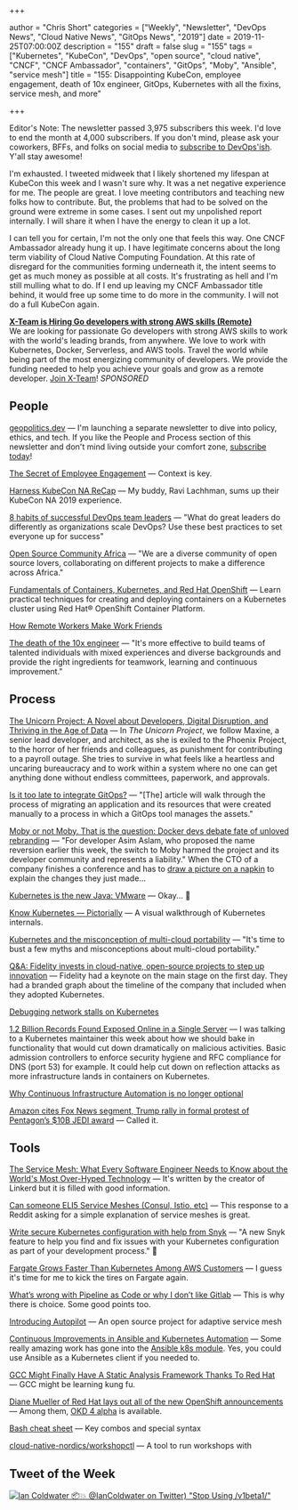 +++

author = "Chris Short"
categories = ["Weekly", "Newsletter", "DevOps News", "Cloud Native News", "GitOps News", "2019"]
date = 2019-11-25T07:00:00Z
description = "155"
draft = false
slug = "155"
tags = ["Kubernetes", "KubeCon", "DevOps", "open source", "cloud native", "CNCF", "CNCF Ambassador", "containers", "GitOps", "Moby", "Ansible", "service mesh"]
title = "155: Disappointing KubeCon, employee engagement, death of 10x engineer, GitOps, Kubernetes with all the fixins, service mesh, and more"

+++

Editor's Note: The newsletter passed 3,975 subscribers this week. I'd love to end the month at 4,000 subscribers. If you don't mind, please ask your coworkers, BFFs, and folks on social media to [subscribe to DevOps'ish](https://devopsish.com/subscribe/). Y'all stay awesome!

I'm exhausted. I tweeted midweek that I likely shortened my lifespan at KubeCon this week and I wasn't sure why. It was a net negative experience for me. The people are great. I love meeting contributors and teaching new folks how to contribute. But, the problems that had to be solved on the ground were extreme in some cases. I sent out my unpolished report internally. I will share it when I have the energy to clean it up a lot.

I can tell you for certain, I'm not the only one that feels this way. One CNCF Ambassador already hung it up. I have legitimate concerns about the long term viability of Cloud Native Computing Foundation. At this rate of disregard for the communities forming underneath it, the intent seems to get as much money as possible at all costs. It's frustrating as hell and I'm still mulling what to do. If I end up leaving my CNCF Ambassador title behind, it would free up some time to do more in the community. I will not do a full KubeCon again.

[**X-Team is Hiring Go developers with strong AWS skills (Remote)**](https://x-team.com/remote-go-developer-jobs/?utm_source=devopsish&utm_medium=email-ad)  
We are looking for passionate Go developers with strong AWS skills to work with the world's leading brands, from anywhere. We love to work with Kubernetes, Docker, Serverless, and AWS tools. Travel the world while being part of the most energizing community of developers. We provide the funding needed to help you achieve your goals and grow as a remote developer. [Join X-Team](https://x-team.com/remote-go-developer-jobs/?utm_source=devopsish&utm_medium=email-ad)! *SPONSORED*

## People

[geopolitics.dev](https://geopolitics.dev/) — I'm launching a separate newsletter to dive into policy, ethics, and tech. If you like the People and Process section of this newsletter and don't mind living outside your comfort zone, [subscribe today](https://geopolitics.dev/subscribe/)!

[The Secret of Employee Engagement](https://www.sametab.com/blog/employee-engagement) — Context is key.

[Harness KubeCon NA ReCap](https://harness.io/2019/11/kubecon-na-recap-cloud-native-mainstream/) — My buddy, Ravi Lachhman, sums up their KubeCon NA 2019 experience.

[8 habits of successful DevOps team leaders](https://enterprisersproject.com/article/2019/11/devops-habits-successful-leaders) — "What do great leaders do differently as organizations scale DevOps? Use these best practices to set everyone up for success"

[Open Source Community Africa](https://opencollective.com/osca) — "We are a diverse community of open source lovers, collaborating on different projects to make a difference across Africa."

[Fundamentals of Containers, Kubernetes, and Red Hat OpenShift](https://www.edx.org/course/fundamentals-of-containers-kubernetes-and-red-hat) — Learn practical techniques for creating and deploying containers on a Kubernetes cluster using Red Hat® OpenShift Container Platform.

[How Remote Workers Make Work Friends](https://hbr.org/2019/11/how-remote-workers-make-work-friends)

[The death of the 10x engineer](https://www.thoughtworks.com/radar/techniques?blipid=201911057) — "It's more effective to build teams of talented individuals with mixed experiences and diverse backgrounds and provide the right ingredients for teamwork, learning and continuous improvement."

## Process

[The Unicorn Project: A Novel about Developers, Digital Disruption, and Thriving in the Age of Data](https://amzn.to/2XqekFl) — In *The Unicorn Project*, we follow Maxine, a senior lead developer, and architect, as she is exiled to the Phoenix Project, to the horror of her friends and colleagues, as punishment for contributing to a payroll outage. She tries to survive in what feels like a heartless and uncaring bureaucracy and to work within a system where no one can get anything done without endless committees, paperwork, and approvals.

[Is it too late to integrate GitOps?](https://blog.openshift.com/is-it-too-late-to-integrate-gitops/) — "[The] article will walk through the process of migrating an application and its resources that were created manually to a process in which a GitOps tool manages the assets."

[Moby or not Moby. That is the question: Docker devs debate fate of unloved rebranding](https://www.theregister.co.uk/2019/11/22/moby_docker_naming/) — "For developer Asim Aslam, who proposed the name reversion earlier this week, the switch to Moby harmed the project and its developer community and represents a liability." When the CTO of a company finishes a conference and has to [draw a picture on a napkin](https://twitter.com/solomonstre/status/855918630915133440) to explain the changes they just made...

[Kubernetes is the new Java: VMware](https://www.zdnet.com/article/kubernetes-is-the-new-java-vmware/) — Okay... 🤔

[Know Kubernetes — Pictorially](https://medium.com/tarkalabs/know-kubernetes-pictorially-f6e6a0052dd0) — A visual walkthrough of Kubernetes internals.

[Kubernetes and the misconception of multi-cloud portability](https://diginomica.com/kubernetes-and-misconception-multi-cloud-portability) — "It's time to bust a few myths and misconceptions about multi-cloud portability."

[Q&A: Fidelity invests in cloud-native, open-source projects to step up innovation](https://siliconangle.com/2019/11/21/qa-fidelity-invests-cloud-native-open-source-projects-step-innovation-kubecon/) — Fidelity had a keynote on the main stage on the first day. They had a branded graph about the timeline of the company that included when they adopted Kubernetes.

[Debugging network stalls on Kubernetes](https://github.blog/2019-11-21-debugging-network-stalls-on-kubernetes/)

[1.2 Billion Records Found Exposed Online in a Single Server](https://www.wired.com/story/billion-records-exposed-online/) — I was talking to a Kubernetes maintainer this week about how we should bake in functionality that would cut down dramatically on malicious activities. Basic admission controllers to enforce security hygiene and RFC compliance for DNS (port 53) for example. It could help cut down on reflection attacks as more infrastructure lands in containers on Kubernetes.

[Why Continuous Infrastructure Automation is no longer optional](https://medium.com/@CloudSkiff/why-continuous-infrastructure-automation-is-no-longer-optional-8b3e6bc8847)

[Amazon cites Fox News segment, Trump rally in formal protest of Pentagon’s $10B JEDI award](https://www.geekwire.com/2019/amazon-cites-fox-news-segment-trump-rally-formal-protest-pentagons-jedi-award/) — Called it.

## Tools

[The Service Mesh: What Every Software Engineer Needs to Know about the World's Most Over-Hyped Technology](https://servicemesh.io/) — It's written by the creator of Linkerd but it is filled with good information.

[Can someone ELI5 Service Meshes (Consul, Istio, etc)](https://www.reddit.com/r/devops/comments/dy7ecv/can_someone_eli5_service_meshes_consul_istio_etc/f7zu1ga/) — This response to a Reddit asking for a simple explanation of service meshes is great.

[Write secure Kubernetes configuration with help from Snyk](https://snyk.io/blog/write-secure-kubernetes-configuration-with-help-from-snyk/) — "A new Snyk feature to help you find and fix issues with your Kubernetes configuration as part of your development process." 👀

[Fargate Grows Faster Than Kubernetes Among AWS Customers](https://thenewstack.io/fargate-grows-faster-than-kubernetes-among-aws-customers/) — I guess it's time for me to kick the tires on Fargate again.

[What’s wrong with Pipeline as Code or why I don’t like Gitlab](https://medium.com/@raxwunter/whats-wrong-with-pipeline-as-code-or-why-i-don-t-like-gitlab-ca70c39eb52b) — This is why there is choice. Some good points too.

[Introducing Autopilot](https://medium.com/solo-io/introducing-autopilot-an-open-source-project-for-adaptive-service-mesh-3195accc9670) — An open source project for adaptive service mesh

[Continuous Improvements in Ansible and Kubernetes Automation](https://www.ansible.com/blog/continuous-improvements-in-ansible-and-kubernetes-automation) — Some really amazing work has gone into the [Ansible k8s module](https://docs.ansible.com/ansible/latest/modules/k8s_module.html). Yes, you could use Ansible as a Kubernetes client if you needed to.

[GCC Might Finally Have A Static Analysis Framework Thanks To Red Hat](https://www.phoronix.com/scan.php?page=news_item&px=GCC-Static-Analysis-RH-Patches) — GCC might be learning kung fu.

[Diane Mueller of Red Hat lays out all of the new OpenShift announcements](https://video.cube365.net/c/922842) — Among them, [OKD 4 alpha](https://www.okd.io/download.html) is available.

[Bash cheat sheet](https://opensource.com/article/19/11/bash-cheat-sheet) — Key combos and special syntax

[cloud-native-nordics/workshopctl](https://github.com/cloud-native-nordics/workshopctl) — A tool to run workshops with

## Tweet of the Week

[![Ian Coldwater 📦💥 @IanColdwater on Twitter) "Stop Using /v1beta1/"](https://shortcdn.com/file/devopsish/155-devopsish-tweet-of-the-week.webp)](https://twitter.com/IanColdwater/status/1213607102595424258)
